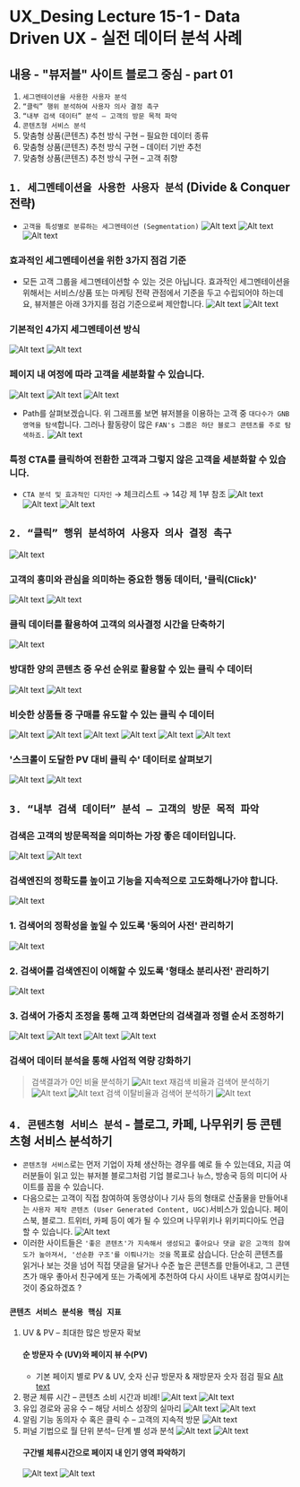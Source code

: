 # UX_Desing Lecture 15-1 - Data Driven UX - 실전 데이터 분석 사례

## 내용 - "뷰저블" 사이트 블로그 중심 - part 01
1. `세그멘테이션을 사용한 사용자 분석`
2. `“클릭” 행위 분석하여 사용자 의사 결정 촉구`
3. `“내부 검색 데이터” 분석 – 고객의 방문 목적 파악`
4. `콘텐츠형 서비스 분석`
5. 맞춤형 상품(콘텐츠) 추천 방식 구현 – 필요한 데이터 종류
6. 맞춤형 상품(콘텐츠) 추천 방식 구현 – 데이터 기반 추천
7. 맞춤형 상품(콘텐츠) 추천 방식 구현 – 고객 취향

##  `1. 세그멘테이션을 사용한 사용자 분석` (Divide & Conquer 전략)
- `고객을 특성별로 분류하는 세그멘테이션 (Segmentation)`
![Alt text](image.png)
![Alt text](image-1.png)
![Alt text](image-2.png)
### 효과적인 세그멘테이션을 위한 3가지 점검 기준
- 모든 고객 그룹을 세그멘테이션할 수 있는 것은 아닙니다. 효과적인 세그멘테이션을 위해서는 서비스/상품 또는 마케팅 전략 관점에서 기준을 두고 수립되어야 하는데요, 뷰저블은 아래 3가지를 점검 기준으로써 제안합니다.
![Alt text](image-3.png)
![Alt text](image-4.png)
### 기본적인 4가지 세그멘테이션 방식
![Alt text](image-5.png)
![Alt text](image-6.png)
### 페이지 내 여정에 따라 고객을 세분화할 수 있습니다.
![Alt text](image-7.png)
![Alt text](image-8.png)
![Alt text](image-9.png)
- Path를 살펴보겠습니다. 위 그래프롤 보면 뷰저블을 이용하는 고객 중 `대다수가 GNB 영역을 탐색`합니다. 그러나 활동량이 많은 `FAN's 그룹은 하단 블로그 콘텐츠를 주로 탐색하죠.`
![Alt text](image-10.png)
### 특정 CTA를 클릭하여 전환한 고객과 그렇지 않은 고객을 세분화할 수 있습니다.
- `CTA 분석 및 효과적인 디자인` &rarr; 체크리스트 &rarr; 14강 제 1부 참조
![Alt text](image-11.png)
![Alt text](image-12.png)
![Alt text](image-13.png)

## `2. “클릭” 행위 분석하여 사용자 의사 결정 촉구`
![Alt text](image-14.png)
### 고객의 흥미와 관심을 의미하는 중요한 행동 데이터, '클릭(Click)'
![Alt text](image-15.png)
![Alt text](image-16.png)
### 클릭 데이터를 활용하여 고객의 의사결정 시간을 단축하기
![Alt text](image-17.png)
### 방대한 양의 콘텐츠 중 우선 순위로 활용할 수 있는 클릭 수 데이터
![Alt text](image-18.png)
![Alt text](image-19.png)
### 비슷한 상품들 중 구매를 유도할 수 있는 클릭 수 데이터
![Alt text](image-20.png)
![Alt text](image-21.png)
![Alt text](image-22.png)
![Alt text](image-23.png)
![Alt text](image-24.png)
![Alt text](image-25.png)
### '스크롤이 도달한 PV 대비 클릭 수' 데이터로 살펴보기
![Alt text](image-26.png)
![Alt text](image-27.png)


## `3. “내부 검색 데이터” 분석 – 고객의 방문 목적 파악`
### 검색은 고객의 방문목적을 의미하는 가장 좋은 데이터입니다.
![Alt text](image-28.png)
![Alt text](image-29.png)
### 검색엔진의 정확도를 높이고 기능을 지속적으로 고도화해나가야 합니다.
![Alt text](image-30.png)
### 1. 검색어의 정확성을 높일 수 있도록 '동의어 사전' 관리하기
![Alt text](image-31.png)
### 2. 검색어를 검색엔진이 이해할 수 있도록 '형태소 분리사전' 관리하기
![Alt text](image-32.png)
### 3. 검색어 가중치 조정을 통해 고객 화면단의 검색결과 정렬 순서 조정하기
![Alt text](image-33.png)
![Alt text](image-34.png)
![Alt text](image-35.png)
![Alt text](image-36.png)
### 검색어 데이터 분석을 통해 사업적 역량 강화하기
>검색결과가 0인 비율 분석하기
![Alt text](image-37.png)
>재검색 비율과 검색어 분석하기
![Alt text](image-38.png)
![Alt text](image-39.png)
>검색 이탈비율과 검색어 분석하기
![Alt text](image-40.png)

## `4. 콘텐츠형 서비스 분석` - 블로그, 카페, 나무위키 등 콘텐츠형 서비스 분석하기
- `콘텐츠형 서비스`로는 먼저 기업이 자체 생산하는 경우를 예로 들 수 있는데요, 지금 여러분들이 읽고 있는 뷰저블 블로그처럼 기업 블로그나 뉴스, 방송국 등의 미디어 사이트를 꼽을 수 있습니다.
- 다음으로는 고객이 직접 참여하여 동영상이나 기사 등의 형태로 산출물을 만들어내는 `사용자 제작 콘텐츠 (User Generated Content, UGC)`서비스가 있습니다. 페이스북, 블로그. 트위터, 카페 등이 예가 될 수 있으며 나무위키나 위키피디아도 언급할 수 있습니다.
![Alt text](image-41.png)
- 이러한 사이트들은 `'좋은 콘텐츠'가 지속해서 생성되고 좋아요나 댓글 같은 고객의 참여도가 높아져서, '선순환 구조'를 이뤄나가는 것을` 목표로 삼습니다. 단순히 콘텐츠를 읽거나 보는 것을 넘어 직접 댓글을 달거나 수준 높은 콘텐츠를 만들어내고, 그 콘텐츠가 매우 좋아서 친구에게 또는 가족에게 추천하여 다시 사이트 내부로 참여시키는 것이 중요하겠죠 ?

### `콘텐츠 서비스 분석용 핵심 지표`
1. UV & PV – 최대한 많은 방문자 확보
    #### 순 방문자 수 (UV)와 페이지 뷰 수(PV)
    - 기본 페이지 별로 PV & UV,  숫자 신규 방문자 & 재방문자 숫자 점검 필요
    [Alt text](image-42.png)
2. 평균 체류 시간 – 콘텐츠 소비 시간과 비례!
    ![Alt text](image-43.png)
    ![Alt text](image-44.png)
3. 유입 경로와 공유 수 – 해당 서비스 성장의 실마리
    ![Alt text](image-45.png)
    ![Alt text](image-46.png)
4. 알림 기능 동의자 수 혹은 클릭 수 – 고객의 지속적 방문
    ![Alt text](image-47.png)
5. 퍼널 기법으로 월 단위 분석– 단계 별 성과 분석
    ![Alt text](image-48.png)
    ![Alt text](image-49.png)
    #### 구간별 체류시간으로 페이지 내 인기 영역 파악하기
    ![Alt text](image-50.png)
    ![Alt text](image-51.png)